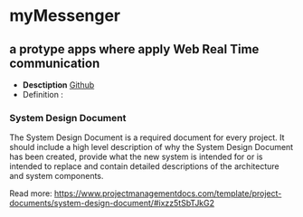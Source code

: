 # myMessenger
## a protype apps where apply Web Real Time communication


* **Desctiption**
[Github](http://)
* Definition : 
### System Design Document ###
The System Design Document is a required document for every project. It should include a high level description of why the System Design Document has been created, provide what the new system is intended for or is intended to replace and contain detailed descriptions of the architecture and system components.

Read more: https://www.projectmanagementdocs.com/template/project-documents/system-design-document/#ixzz5tSbTJkG2
